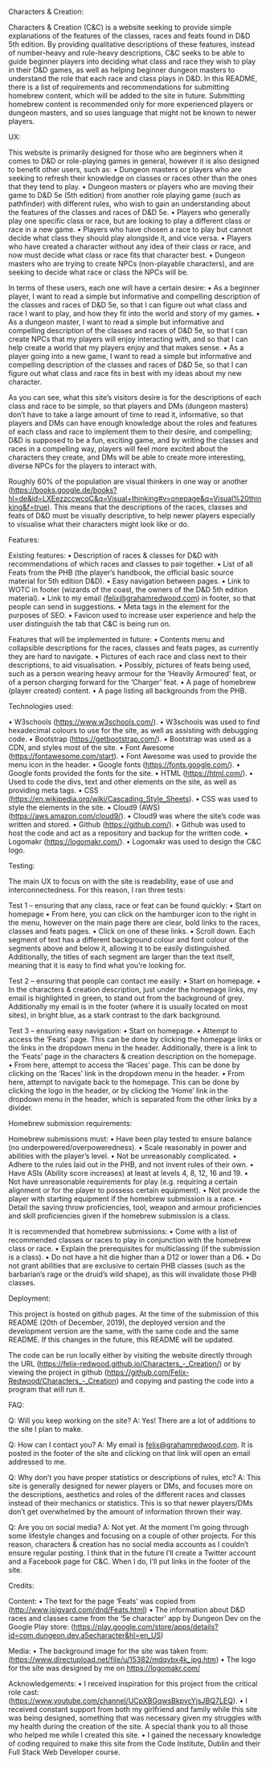 Characters & Creation:

Characters & Creation (C&C) is a website seeking to provide simple explanations of the features of the classes, races and feats found in D&D 5th edition. By providing qualitative descriptions of these features, instead of number-heavy and rule-heavy descriptions, C&C seeks to be able to guide beginner players into deciding what class and race they wish to play in their D&D games, as well as helping beginner dungeon masters to understand the role that each race and class plays in D&D.
In this README, there is a list of requirements and recommendations for submitting homebrew content, which will be added to the site in future. Submitting homebrew content is recommended only for more experienced players or dungeon masters, and so uses language that might not be known to newer players. 

UX:

This website is primarily designed for those who are beginners when it comes to D&D or role-playing games in general, however it is also designed to benefit other users, such as:
•	Dungeon masters or players who are seeking to refresh their knowledge on classes or races other than the ones that they tend to play.
•	Dungeon masters or players who are moving their game to D&D 5e (5th edition) from another role playing game (such as pathfinder) with different rules, who wish to gain an understanding about the features of the classes and races of D&D 5e.
•	Players who generally play one specific class or race, but are looking to play a different class or race in a new game.
•	Players who have chosen a race to play but cannot decide what class they should play alongside it, and vice versa.
•	Players who have created a character without any idea of their class or race, and now must decide what class or race fits that character best.
•	Dungeon masters who are trying to create NPCs (non-playable characters), and are seeking to decide what race or class the NPCs will be.

In terms of these users, each one will have a certain desire:
•	As a beginner player, I want to read a simple but informative and compelling description of the classes and races of D&D 5e, so that I can figure out what class and race I want to play, and how they fit into the world and story of my games.
•	As a dungeon master, I want to read a simple but informative and compelling description of the classes and races of D&D 5e, so that I can create NPCs that my players will enjoy interacting with, and so that I can help create a world that my players enjoy and that makes sense.
•	As a player going into a new game, I want to read a simple but informative and compelling description of the classes and races of D&D 5e, so that I can figure out what class and race fits in best with my ideas about my new character.

As you can see, what this site’s visitors desire is for the descriptions of each class and race to be simple, so that players and DMs (dungeon masters) don’t have to take a large amount of time to read it, informative, so that players and DMs can have enough knowledge about the roles and features of each class and race to implement them to their desire, and compelling; D&D is supposed to be a fun, exciting game, and by writing the classes and races in a compelling way, players will feel more excited about the characters they create, and DMs will be able to create more interesting, diverse NPCs for the players to interact with.

Roughly 60% of the population are visual thinkers in one way or another (https://books.google.de/books?hl=de&id=LXEezzccwcoC&q=Visual+thinking#v=onepage&q=Visual%20thinking&f=true). This means that the descriptions of the races, classes and feats of D&D must be visually descriptive, to help newer players especially to visualise what their characters might look like or do.

Features:

Existing features:
•	Description of races & classes for D&D with recommendations of which races and classes to pair together.
•	List of all Feats from the PHB (the player’s handbook, the official basic source material for 5th edition D&D).
•	Easy navigation between pages.
•	Link to WOTC in footer (wizards of the coast, the owners of the D&D 5th edition material).
•	Link to my email (felix@grahamredwood.com) in footer, so that people can send in suggestions.
•	Meta tags in the <head> element for the purposes of SEO.
•	Favicon used to increase user experience and help the user distinguish the tab that C&C is being run on.

Features that will be implemented in future:
•	Contents menu and collapsible descriptions for the races, classes and feats pages, as currently they are hard to navigate.
•	Pictures of each race and class next to their descriptions, to aid visualisation.
•	Possibly, pictures of feats being used, such as a person wearing heavy armour for the ‘Heavily Armoured’ feat, or of a person charging forward for the ‘Charger’ feat.
•	A page of homebrew (player created) content.
•	A page listing all backgrounds from the PHB.

Technologies used:

•	W3schools (https://www.w3schools.com/).
•	W3schools was used to find hexadecimal colours to use for the site, as well as assisting with debugging code.
•	Bootstrap (https://getbootstrap.com/).
•	Bootstrap was used as a CDN, and styles most of the site.
•	Font Awesome (https://fontawesome.com/start).
•	Font Awesome was used to provide the menu icon in the header.
•	Google fonts (https://fonts.google.com/).
•	Google fonts provided the fonts for the site.
•	HTML (https://html.com/).
•	Used to code the divs, text and other elements on the site, as well as providing meta tags.
•	CSS (https://en.wikipedia.org/wiki/Cascading_Style_Sheets).
•	CSS was used to style the elements in the site.
•	Cloud9 (AWS) (https://aws.amazon.com/cloud9/).
•	Cloud9 was where the site’s code was written and stored. 
•	Github (https://github.com/).
•	Github was used to host the code and act as a repository and backup for the written code.
•	Logomakr (https://logomakr.com/).
•	Logomakr was used to design the C&C logo.

Testing:

The main UX to focus on with the site is readability, ease of use and interconnectedness. For this reason, I ran three tests:

Test 1 – ensuring that any class, race or feat can be found quickly:
•	Start on homepage
•	From here, you can click on the hamburger icon to the right in the menu, however on the main page there are clear, bold links to the races, classes and feats pages.
•	Click on one of these links.
•	Scroll down. Each segment of text has a different background colour and font colour of the segments above and below it, allowing it to be easily distinguished. Additionally, the titles of each segment are larger than the text itself, meaning that it is easy to find what you’re looking for.

Test 2 – ensuring that people can contact me easily:
•	Start on homepage.
•	In the characters & creation description, just under the homepage links, my email is highlighted in green, to stand out from the background of grey. Additionally my email is in the footer (where it is usually located on most sites), in bright blue, as a stark contrast to the dark background.

Test 3 – ensuring easy navigation:
•	Start on homepage.
•	Attempt to access the ‘Feats’ page. This can be done by clicking the homepage links or the links in the dropdown menu in the header. Additionally, there is a link to the ‘Feats’ page in the characters & creation description on the homepage.
•	From here, attempt to access the ‘Races’ page. This can be done by clicking on the ‘Races’ link in the dropdown menu in the header.
•	From here, attempt to navigate back to the homepage. This can be done by clicking the logo in the header, or by clicking the ‘Home’ link in the dropdown menu in the header, which is separated from the other links by a divider.

Homebrew submission requirements:

Homebrew submissions must:
•	Have been play tested to ensure balance (no underpowered/overpoweredness).
•	Scale reasonably in power and abilities with the player’s level.
•	Not be unreasonably complicated.
•	Adhere to the rules laid out in the PHB, and not invent rules of their own.
•	Have ASIs (Ability score increases) at least at levels 4, 8, 12, 16 and 19.
•	Not have unreasonable requirements for play (e.g. requiring a certain alignment or for the player to possess certain equipment).
•	Not provide the player with starting equipment if the homebrew submission is a race.
•	Detail the saving throw proficiencies, tool, weapon and armour proficiencies and skill proficiencies given if the homebrew submission is a class.

It is recommended that homebrew submissions:
•	Come with a list of recommended classes or races to play in conjunction with the homebrew class or race.
•	Explain the prerequisites for multiclassing (if the submission is a class).
•	Do not have a hit die higher than a D12 or lower than a D6.
•	Do not grant abilities that are exclusive to certain PHB classes (such as the barbarian’s rage or the druid’s wild shape), as this will invalidate those PHB classes.

Deployment:

This project is hosted on github pages. At the time of the submission of this README (20th of December, 2019), the deployed version and the development version are the same, with the same code and the same README. If this changes in the future, this README will be updated.

The code can be run locally either by visiting the website directly through the URL (https://felix-redwood.github.io/Characters_-_Creation/) or by viewing the project in github (https://github.com/Felix-Redwood/Characters_-_Creation) and copying and pasting the code into a program that will run it.

FAQ:

Q: Will you keep working on the site?
A: Yes! There are a lot of additions to the site I plan to make.

Q: How can I contact you?
A: My email is felix@grahamredwood.com. It is posted in the footer of the site and clicking on that link will open an email addressed to me.

Q: Why don’t you have proper statistics or descriptions of rules, etc?
A: This site is generally designed for newer players or DMs, and focuses more on the descriptions, aesthetics and roles of the different races and classes instead of their mechanics or statistics. This is so that newer players/DMs don’t get overwhelmed by the amount of information thrown their way.

Q: Are you on social media?
A: Not yet. At the moment I’m going through some lifestyle changes and focusing on a couple of other projects. For this reason, characters & creation has no social media accounts as I couldn’t ensure regular posting. I think that in the future I’ll create a Twitter account and a Facebook page for C&C. When I do, I’ll put links in the footer of the site.

Credits:

Content:
•	The text for the page ‘Feats’ was copied from (http://www.jsigvard.com/dnd/Feats.html)
•	The information about D&D races and classes came from the ‘5e character’ app by Dungeon Dev on the Google Play store: (https://play.google.com/store/apps/details?id=com.dungeon.dev.a5echaracter&hl=en_US)

Media:
•	The background image for the site was taken from: (https://www.directupload.net/file/u/15382/mdqvbx4k_jpg.htm)
•	The logo for the site was designed by me on https://logomakr.com/

Acknowledgements:
•	I received inspiration for this project from the critical role cast: (https://www.youtube.com/channel/UCpXBGqwsBkpvcYjsJBQ7LEQ).
•	I received constant support from both my girlfriend and family while this site was being designed, something that was necessary given my struggles with my health during the creation of the site. A special thank you to all those who helped me while I created this site.
•	I gained the necessary knowledge of coding required to make this site from the Code Institute, Dublin and their Full Stack Web Developer course.
